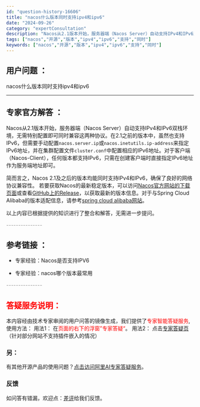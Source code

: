 ```yaml
---
id: "question-history-16606"
title: "nacos什么版本同时支持ipv4和ipv6"
date: "2024-09-26"
category: "expertConsultation"
description: "Nacos从2.1版本开始，服务器端（Nacos Server）自动支持IPv4和IPv6双栈环境，无需特别配置即可同时兼容这两种协议。在2.1之前的版本中，虽然也支持IPv6，但需要手动配置`nacos.server.ip`或`nacos.inetutils.ip-address`来指定IPv6地"
tags: ["nacos","开源","版本","ipv4","ipv6","支持","同时"]
keywords: ["nacos","开源","版本","ipv4","ipv6","支持","同时"]
---
```


## 用户问题 ： 
 nacos什么版本同时支持ipv4和ipv6  

---------------
## 专家官方解答 ：

Nacos从2.1版本开始，服务器端（Nacos Server）自动支持IPv4和IPv6双栈环境，无需特别配置即可同时兼容这两种协议。在2.1之前的版本中，虽然也支持IPv6，但需要手动配置`nacos.server.ip`或`nacos.inetutils.ip-address`来指定IPv6地址，并在集群配置文件`cluster.conf`中配置相应的IPv6地址。对于客户端（Nacos-Client），任何版本都支持IPv6，只需在创建客户端时直接指定IPv6地址作为服务端地址即可。

简而言之，Nacos 2.1及之后的版本均能同时支持IPv4和IPv6，确保了良好的网络协议兼容性。 若要获取Nacos的最新稳定版本，可以访问[Nacos官方网站的下载页面](https://nacos.io/download/nacos-server/)或查看[GitHub上的Release](https://github.com/alibaba/nacos/releases)，以获取最新的版本信息。对于与Spring Cloud Alibaba的版本适配信息，请参考[spring cloud alibaba网站](https://sca.aliyun.com/docs/2023/overview/version-explain/?spm=5176.29160081.0.0.74801a15rjcsKN)。

以上内容已根据提供的知识进行了整合和解答，无需进一步提问。


<font color="#949494">---------------</font> 


## 参考链接 ：

* 专家经验：Nacos是否支持IPV6 
 
 * 专家经验：nacos哪个版本最常用 


 <font color="#949494">---------------</font> 
 


## <font color="#FF0000">答疑服务说明：</font> 

本内容经由技术专家审阅的用户问答的镜像生成，我们提供了<font color="#FF0000">专家智能答疑服务</font>,使用方法：
用法1： 在<font color="#FF0000">页面的右下的浮窗”专家答疑“</font>。
用法2： 点击[专家答疑页](https://answer.opensource.alibaba.com/docs/intro)（针对部分网站不支持插件嵌入的情况）
### 另：


有其他开源产品的使用问题？[点击访问阿里AI专家答疑服务](https://answer.opensource.alibaba.com/docs/intro)。
### 反馈
如问答有错漏，欢迎点：[差评](https://ai.nacos.io/user/feedbackByEnhancerGradePOJOID?enhancerGradePOJOId=16608)给我们反馈。
